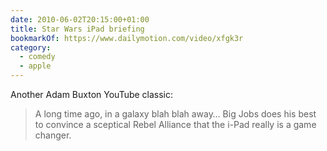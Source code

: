 ```yaml
---
date: 2010-06-02T20:15:00+01:00
title: Star Wars iPad briefing
bookmarkOf: https://www.dailymotion.com/video/xfgk3r
category:
  - comedy
  - apple
---
```


Another Adam Buxton YouTube classic:

> A long time ago, in a galaxy blah blah away… Big Jobs does his best to convince a sceptical Rebel Alliance that the i-Pad really is a game changer.
